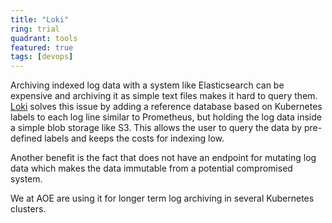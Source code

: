 ```yaml
---
title: "Loki"
ring: trial
quadrant: tools
featured: true
tags: [devops]
---
```


Archiving indexed log data with a system like Elasticsearch can be expensive and archiving it as simple text files makes it hard to query them.
[Loki](https://grafana.com/oss/loki/) solves this issue by adding a reference database based on Kubernetes labels to each log line similar to Prometheus, but holding the log data inside a simple blob storage like S3.
This allows the user to query the data by pre-defined labels and keeps the costs for indexing low.

Another benefit is the fact that does not have an endpoint for mutating log data which makes the data immutable from a potential compromised system.

We at AOE are using it for longer term log archiving in several Kubernetes clusters.
